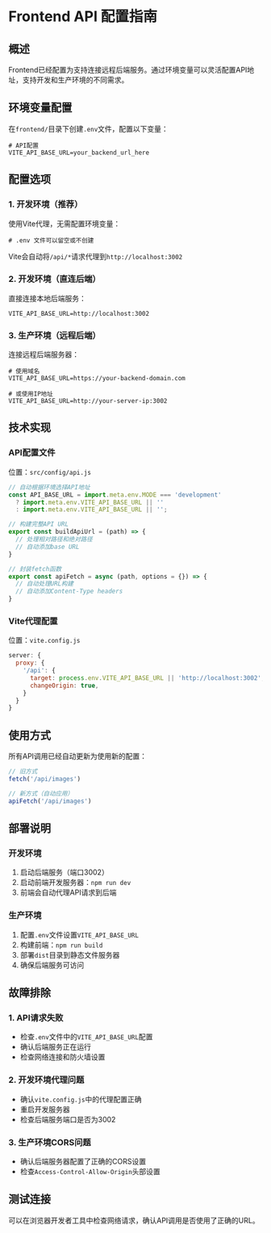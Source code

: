# Frontend API 配置指南

## 概述

Frontend已经配置为支持连接远程后端服务。通过环境变量可以灵活配置API地址，支持开发和生产环境的不同需求。

## 环境变量配置

在`frontend/`目录下创建`.env`文件，配置以下变量：

```env
# API配置
VITE_API_BASE_URL=your_backend_url_here
```

## 配置选项

### 1. 开发环境（推荐）

使用Vite代理，无需配置环境变量：

```env
# .env 文件可以留空或不创建
```

Vite会自动将`/api/*`请求代理到`http://localhost:3002`

### 2. 开发环境（直连后端）

直接连接本地后端服务：

```env
VITE_API_BASE_URL=http://localhost:3002
```

### 3. 生产环境（远程后端）

连接远程后端服务器：

```env
# 使用域名
VITE_API_BASE_URL=https://your-backend-domain.com

# 或使用IP地址
VITE_API_BASE_URL=http://your-server-ip:3002
```

## 技术实现

### API配置文件

位置：`src/config/api.js`

```javascript
// 自动根据环境选择API地址
const API_BASE_URL = import.meta.env.MODE === 'development' 
  ? import.meta.env.VITE_API_BASE_URL || '' 
  : import.meta.env.VITE_API_BASE_URL || '';

// 构建完整API URL
export const buildApiUrl = (path) => {
  // 处理相对路径和绝对路径
  // 自动添加base URL
}

// 封装fetch函数
export const apiFetch = async (path, options = {}) => {
  // 自动处理URL构建
  // 自动添加Content-Type headers
}
```

### Vite代理配置

位置：`vite.config.js`

```javascript
server: {
  proxy: {
    '/api': {
      target: process.env.VITE_API_BASE_URL || 'http://localhost:3002',
      changeOrigin: true,
    }
  }
}
```

## 使用方式

所有API调用已经自动更新为使用新的配置：

```javascript
// 旧方式
fetch('/api/images')

// 新方式（自动应用）
apiFetch('/api/images')
```

## 部署说明

### 开发环境

1. 启动后端服务（端口3002）
2. 启动前端开发服务器：`npm run dev`
3. 前端会自动代理API请求到后端

### 生产环境

1. 配置`.env`文件设置`VITE_API_BASE_URL`
2. 构建前端：`npm run build`
3. 部署`dist`目录到静态文件服务器
4. 确保后端服务可访问

## 故障排除

### 1. API请求失败

- 检查`.env`文件中的`VITE_API_BASE_URL`配置
- 确认后端服务正在运行
- 检查网络连接和防火墙设置

### 2. 开发环境代理问题

- 确认`vite.config.js`中的代理配置正确
- 重启开发服务器
- 检查后端服务端口是否为3002

### 3. 生产环境CORS问题

- 确认后端服务器配置了正确的CORS设置
- 检查`Access-Control-Allow-Origin`头部设置

## 测试连接

可以在浏览器开发者工具中检查网络请求，确认API调用是否使用了正确的URL。 